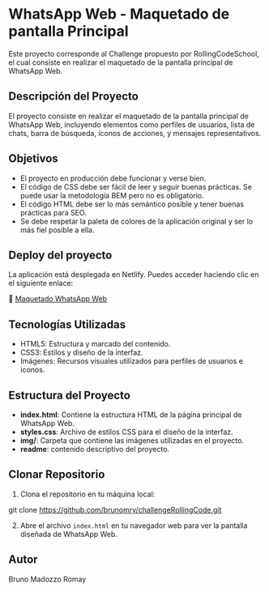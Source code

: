 # WhatsApp Web - Maquetado de pantalla Principal

Este proyecto corresponde al Challenge propuesto por RollingCodeSchool, el cual consiste en realizar el maquetado de la pantalla principal de WhatsApp Web.

## Descripción del Proyecto

El proyecto consiste en realizar el maquetado de la pantalla principal de WhatsApp Web, incluyendo elementos como perfiles de usuarios, lista de chats, barra de búsqueda, íconos de acciones, y mensajes representativos.

## Objetivos

* El proyecto en producción debe funcionar y verse bien.
* El código de CSS debe ser fácil de leer y seguir buenas prácticas. Se puede usar la metodología BEM pero no es obligatorio.
* El código HTML debe ser lo más semántico posible y tener buenas prácticas para SEO.
* Se debe respetar la paleta de colores de la aplicación original y ser lo más fiel posible a ella.

## Deploy del proyecto

La aplicación está desplegada en Netlify. Puedes acceder haciendo clic en el siguiente enlace:

🔗 [Maquetado WhatsApp Web](https://challenge-rc-bmr.netlify.app/)

## Tecnologías Utilizadas

- HTML5: Estructura y marcado del contenido.
- CSS3: Estilos y diseño de la interfaz.
- Imágenes: Recursos visuales utilizados para perfiles de usuarios e iconos.

## Estructura del Proyecto

- **index.html**: Contiene la estructura HTML de la página principal de WhatsApp Web.
- **styles.css**: Archivo de estilos CSS para el diseño de la interfaz.
- **img/**: Carpeta que contiene las imágenes utilizadas en el proyecto.
- **readme**: contenido descriptivo del proyecto.

## Clonar Repositorio

1. Clona el repositorio en tu máquina local:

git clone https://github.com/brunomry/challengeRollingCode.git

2. Abre el archivo `index.html` en tu navegador web para ver la pantalla diseñada de WhatsApp Web.

## Autor

Bruno Madozzo Romay